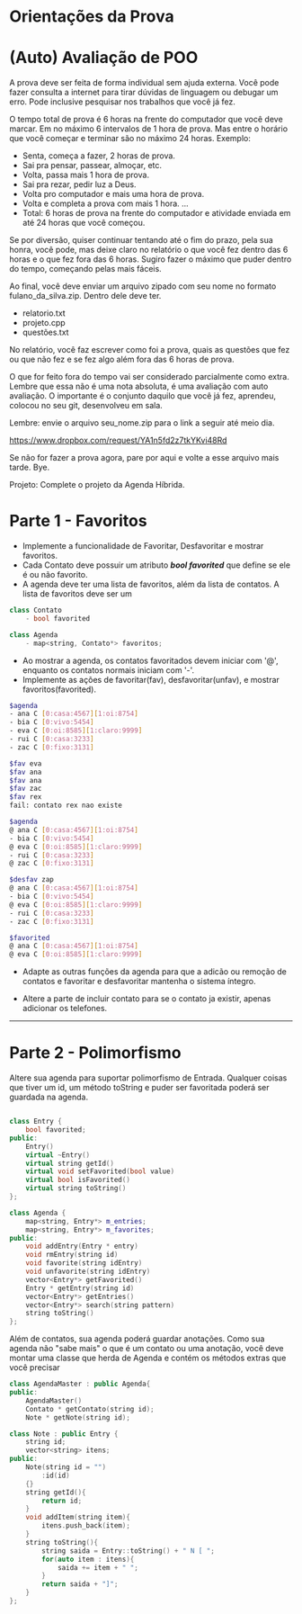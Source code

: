 # Orientações da Prova

# (Auto) Avaliação de POO

A prova deve ser feita de forma individual sem ajuda externa. Você pode fazer consulta a internet para tirar dúvidas de linguagem ou debugar um erro. Pode inclusive pesquisar nos trabalhos que você já fez.

O tempo total de prova é 6 horas na frente do computador que você deve marcar. Em no máximo 6 intervalos de 1 hora de prova. Mas entre o horário que você começar e terminar são no máximo 24 horas.
Exemplo: 
- Senta, começa a fazer, 2 horas de prova.
- Sai pra pensar, passear, almoçar, etc.
- Volta, passa mais 1 hora de prova. 
- Sai pra rezar, pedir luz a Deus.
- Volta pro computador e mais uma hora de prova.
- Volta e completa a prova com mais 1 hora.
...
- Total: 6 horas de prova na frente do computador e atividade enviada em até 24 horas que você começou.

Se por diversão, quiser continuar tentando até o fim do prazo, pela sua honra, você pode, mas deixe claro no relatório o que você fez dentro das 6 horas e o que fez fora das 6 horas. Sugiro fazer o máximo que puder dentro do tempo, começando pelas mais fáceis.

Ao final, você deve enviar um arquivo zipado com seu nome no formato fulano_da_silva.zip.
Dentro dele deve ter.
- relatorio.txt
- projeto.cpp
- questões.txt

No relatório, você faz escrever como foi a prova, quais as questões que fez ou que não fez e se fez algo além fora das 6 horas de prova.

O que for feito fora do tempo vai ser considerado parcialmente como extra. Lembre que essa não é uma nota absoluta, é uma avaliação com auto avaliação. O importante é o conjunto daquilo que você já fez, aprendeu, colocou no seu git, desenvolveu em sala.

Lembre: envie o arquivo seu_nome.zip para o link a seguir até meio dia.

https://www.dropbox.com/request/YA1n5fd2z7tkYKvi48Rd

Se não for fazer a prova agora, pare por aqui e volte a esse arquivo mais tarde. Bye.

Projeto: 
Complete o projeto da Agenda Híbrida.

# Parte 1 - Favoritos
- Implemente a funcionalidade de Favoritar, Desfavoritar e mostrar favoritos.
- Cada Contato deve possuir um atributo _**bool favorited**_ que define se ele é ou não favorito.
- A agenda deve ter uma lista de favoritos, além da lista de contatos. A lista de favoritos deve ser um 

```c++
class Contato
    - bool favorited

class Agenda
    - map<string, Contato*> favoritos;
```

- Ao mostrar a agenda, os contatos favoritados devem iniciar com '@', enquanto os contatos normais iniciam com '-'.
- Implemente as ações de favoritar(fav), desfavoritar(unfav), e mostrar favoritos(favorited).
```bash
$agenda
- ana C [0:casa:4567][1:oi:8754]
- bia C [0:vivo:5454]
- eva C [0:oi:8585][1:claro:9999]
- rui C [0:casa:3233]
- zac C [0:fixo:3131]

$fav eva
$fav ana
$fav ana
$fav zac
$fav rex
fail: contato rex nao existe

$agenda
@ ana C [0:casa:4567][1:oi:8754]
- bia C [0:vivo:5454]
@ eva C [0:oi:8585][1:claro:9999]
- rui C [0:casa:3233]
@ zac C [0:fixo:3131]

$desfav zap
@ ana C [0:casa:4567][1:oi:8754]
- bia C [0:vivo:5454]
@ eva C [0:oi:8585][1:claro:9999]
- rui C [0:casa:3233]
- zac C [0:fixo:3131]

$favorited
@ ana C [0:casa:4567][1:oi:8754]
@ eva C [0:oi:8585][1:claro:9999]


```
- Adapte as outras funções da agenda para que a adicão ou remoção de contatos e favoritar e desfavoritar mantenha o sistema íntegro.

- Altere a parte de incluir contato para se o contato ja existir, apenas adicionar os telefones.
---

# Parte 2 - Polimorfismo

Altere sua agenda para suportar polimorfismo de Entrada. Qualquer coisas que tiver um id, um método toString e puder ser favoritada poderá ser guardada na agenda.

```c++

class Entry {
    bool favorited;
public:
    Entry()
    virtual ~Entry()
    virtual string getId()
    virtual void setFavorited(bool value)
    virtual bool isFavorited()
    virtual string toString()
};

class Agenda {
    map<string, Entry*> m_entries;
    map<string, Entry*> m_favorites;
public:
    void addEntry(Entry * entry)
    void rmEntry(string id)
    void favorite(string idEntry)
    void unfavorite(string idEntry)
    vector<Entry*> getFavorited()
    Entry * getEntry(string id)
    vector<Entry*> getEntries()
    vector<Entry*> search(string pattern)
    string toString()
};
```

Além de contatos, sua agenda poderá guardar anotações.
Como sua agenda não "sabe mais" o que é um contato ou uma anotação, 
você deve montar uma classe que herda de Agenda e contém os métodos extras
que você precisar

```c++
class AgendaMaster : public Agenda{
public:
    AgendaMaster()
    Contato * getContato(string id);
    Note * getNote(string id);
```

```c++
class Note : public Entry { 
    string id;
    vector<string> itens;
public:
    Note(string id = "")
        :id(id)
    {}
    string getId(){
        return id;
    }
    void addItem(string item){
        itens.push_back(item);
    }
    string toString(){
        string saida = Entry::toString() + " N [ ";
        for(auto item : itens){
            saida += item + " ";
        }
        return saida + "]";
    }
};
```




